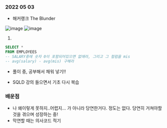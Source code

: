### 2022 05 03
- 해커랭크 The Blunder
 
![image](https://user-images.githubusercontent.com/89775352/166382019-e3e16a14-8da6-4d27-815b-95b8e73cade9.png)
![image](https://user-images.githubusercontent.com/89775352/166384241-61812f14-eb18-4aad-a504-7ce50f94dfdb.png)

1. 
```sql
SELECT *
FROM EMPLOYEES
-- SALARY중에 숫자 0이 포함되어있으면 없애라, 그리고 그 컬럼을 mis
-- avg(salary) - avg(mis) 구해라 
```
- 풀이 중, 공부해서 채워 넣기!!







- SQLD 강의 들으면서 기초 다시 복습 

### 배운점
- 나 왜이렇게 못하지..어렵지... 가 아니라 당연한거다. 정도는 없다. 당연히 거쳐야할 것을 겪으며 성장하는 중!
- 막연할 때는 의사코드 적기 
